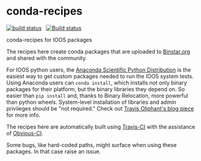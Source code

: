 # conda-recipes

[![build status](http://img.shields.io/travis/ioos/conda-recipes/master.svg?style=flat)](https://travis-ci.org/ioos/conda-recipes)
<span>&nbsp;</span>
[![Build status](https://ci.appveyor.com/api/projects/status/github/ioos/conda-recipes?branch=master&svg=true)](https://ci.appveyor.com/project/ocefpaf/conda-recipes)


conda-recipes for IOOS packages

The recipes here create conda packages that are uploaded to
[Binstar.org](http://binstar.org) and shared with the community.

For IOOS python users, the
[Anaconda Scientific Python Distribution](https://store.continuum.io/cshop/anaconda/)
is the easiest way to get custom packages needed to run the IOOS system tests.
Using Anaconda users can `conda install`, which installs not only binary
packages for their platform, but the binary libraries they depend on.
So easier than `pip install` and, thanks to Binary Relocation, more powerful
than python wheels.  System-level installation of libraries and admin
privileges should be "not required." Check out
[Travis Oliphant's blog piece](http://technicaldiscovery.blogspot.com/2013/12/why-i-promote-conda.html) for more info.

The recipes here are automatically built using
[Travis-CI](https://travis-ci.org/ioos/conda-recipes) with the assistance of
[Obvious-CI](https://github.com/pelson/Obvious-CI/https://github.com/ioos/conda-recipes/blob/master/.travis.yml#L14-L31).

Some bugs, like hard-coded paths, might surface when using these packages.
In that case raise an issue.
